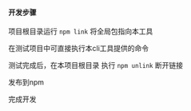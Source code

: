 #### 开发步骤

项目根目录运行 `npm link` 将全局包指向本工具

在测试项目中可直接执行本cli工具提供的命令

测试完成后，在本项目根目录 执行 `npm unlink` 断开链接

发布到npm 

完成开发